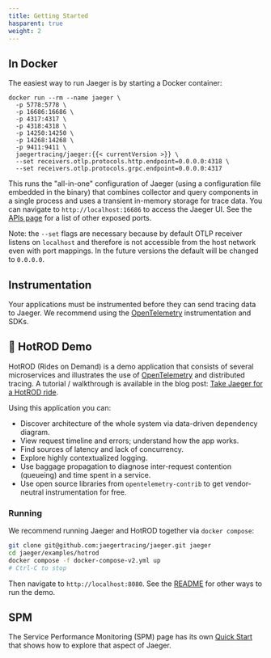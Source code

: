 ```yaml
---
title: Getting Started
hasparent: true
weight: 2
---
```


## In Docker

The easiest way to run Jaeger is by starting a Docker container:

```
docker run --rm --name jaeger \
  -p 5778:5778 \
  -p 16686:16686 \
  -p 4317:4317 \
  -p 4318:4318 \
  -p 14250:14250 \
  -p 14268:14268 \
  -p 9411:9411 \
  jaegertracing/jaeger:{{< currentVersion >}} \
  --set receivers.otlp.protocols.http.endpoint=0.0.0.0:4318 \
  --set receivers.otlp.protocols.grpc.endpoint=0.0.0.0:4317
```

This runs the "all-in-one" configuration of Jaeger (using a configuration file embedded in the binary) that combines collector and query components in a single process and uses a transient in-memory storage for trace data. You can navigate to `http://localhost:16686` to access the Jaeger UI. See the [APIs page](../apis/) for a list of other exposed ports.

Note: the `--set` flags are necessary because by default OTLP receiver listens on `localhost` and therefore is not accessible from the host network even with port mappings. In the future versions the default will be changed to `0.0.0.0`.

## Instrumentation

Your applications must be instrumented before they can send tracing data to Jaeger. We recommend using the [OpenTelemetry][otel] instrumentation and SDKs.

## 🚗 HotROD Demo

HotROD (Rides on Demand) is a demo application that consists of several microservices and illustrates the use of [OpenTelemetry][otel] and distributed tracing. A tutorial / walkthrough is available in the blog post: [Take Jaeger for a HotROD ride][hotrod-tutorial].

Using this application you can:

- Discover architecture of the whole system via data-driven dependency diagram.
- View request timeline and errors; understand how the app works.
- Find sources of latency and lack of concurrency.
- Explore highly contextualized logging.
- Use baggage propagation to diagnose inter-request contention (queueing) and time spent in a service.
- Use open source libraries from `opentelemetry-contrib` to get vendor-neutral instrumentation 
for free.

### Running

We recommend running Jaeger and HotROD together via `docker compose`:

```bash
git clone git@github.com:jaegertracing/jaeger.git jaeger
cd jaeger/examples/hotrod
docker compose -f docker-compose-v2.yml up
# Ctrl-C to stop
```

Then navigate to `http://localhost:8080`. See the [README](https://github.com/jaegertracing/jaeger/blob/main/examples/hotrod/README.md) for other ways to run the demo.

## SPM

The Service Performance Monitoring (SPM) page has its own [Quick Start](../spm/#getting-started) that shows how to explore that aspect of Jaeger.

[hotrod-tutorial]: https://medium.com/jaegertracing/take-jaeger-for-a-hotrod-ride-233cf43e46c2
[otel]: https://opentelemetry.io
